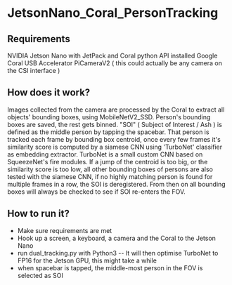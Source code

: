 # JetsonNano_Coral_PersonTracking

## Requirements
NVIDIA Jetson Nano with JetPack and Coral python API installed
Google Coral USB Accelerator
PiCameraV2 ( this could actually be any camera on the CSI interface )

## How does it work?
Images collected from the camera are processed by the Coral to extract all objects' bounding boxes, using MobileNetV2_SSD. Person's bounding boxes are saved, the rest gets binned.
"SOI" ( Subject of Interest / Ash ) is defined as the middle person by tapping the spacebar.
That person is tracked each frame by bounding box centroid, once every few frames it's similarity score is computed by a siamese CNN using 'TurboNet' classifier as embedding extractor. TurboNet is a small custom CNN based on SqueezeNet's fire modules.
If a jump of the centroid is too big, or the similarity score is too low, all other bounding boxes of persons are also tested with the siamese CNN, if no highly matching person is found for multiple frames in a row, the SOI is deregistered. From then on all bounding boxes will always be checked to see if SOI re-enters the FOV.

## How to run it?
- Make sure requirements are met
- Hook up a screen, a keyboard, a camera and the Coral to the Jetson Nano
- run dual_tracking.py with Python3
-- It will then optimise TurboNet to FP16 for the Jetson GPU, this might take a while
- when spacebar is tapped, the middle-most person in the FOV is selected as SOI
